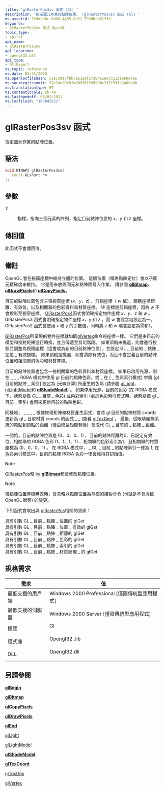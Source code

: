 ```yaml
---
title: 'glRasterPos3sv 函式 (Gl) '
description: '指定圖元作業的點陣位置。 |glRasterPos3sv 函式 (Gl) '
ms.assetid: 7b9dcc0c-8d86-4435-8e21-798dbca613fd
keywords:
- glRasterPos3sv 函式 OpenGL
topic_type:
- apiref
api_name:
- glRasterPos3sv
api_location:
- opengl32.dll
api_type:
- DllExport
ms.topic: reference
ms.date: 05/31/2018
ms.openlocfilehash: 52ac3017f8b72632ef6738461807511319600466
ms.sourcegitcommit: 92e74c99f8f4d097676959d0c317f533c2400a80
ms.translationtype: MT
ms.contentlocale: zh-TW
ms.lasthandoff: 03/09/2021
ms.locfileid: "103945822"
---
```

# <a name="glrasterpos3sv-function"></a>glRasterPos3sv 函式

指定圖元作業的點陣位置。

## <a name="syntax"></a>語法


```C++
void WINAPI glRasterPos3sv(
   const GLshort *v
);
```



## <a name="parameters"></a>參數

<dl> <dt>

*V* 
</dt> <dd>

指標，指向三個元素的陣列，指定目前點陣位置的 x、y 和 z 座標。

</dd> </dl>

## <a name="return-value"></a>傳回值

此函式不會傳回值。

## <a name="remarks"></a>備註

OpenGL 會在視窗座標中維持立體的位置。 這個位置（稱為點陣定位）會以子圖元精確度來維持。 它是用來放置圖元和點陣圖寫入作業。 請參閱 [**glBitmap**](glbitmap.md)、 [**glDrawPixels**](gldrawpixels.md)和 [**glCopyPixels**](glcopypixels.md)。

目前的點陣位置包含三個視窗座標 (*x、y、z*) 、剪輯座標（ *w* 值）、眼睛座標距離、有效位，以及相關聯的色彩資料和材質座標。 *W* 座標是剪輯座標，因為 *w* 不會投影至視窗座標。 [GlRasterPos4](glrasterpos-functions.md)函式會明確指定物件座標 *x、y、z* 和 *w* 。 GlRasterPos3 函式會明確指定物件座標 *x、y* 和 *z* ，而 *w* 會隱含地設定為一。 GlRasterPos2 函式會使用 *x* 和 *y* 的引數值，同時將 *z* 和 *w* 隱含設定為零和1。

[GlRasterPos](glrasterpos-functions.md)所呈現的物件座標就如同[glVertex](glvertex-functions.md)命令的座標一樣。 它們是由目前的模型和投射矩陣進行轉換，並且傳遞至剪切階段。 如果頂點未挑選，則會進行投影並調整為視窗座標（這會成為新的目前點陣位置），並設定 GL \_ 目前的 \_ 點陣 \_ 定位 \_ 有效旗標。 如果頂點是挑選，則會清除有效位，而且不會定義目前的點陣位置和相關聯的色彩和材質座標。

目前的點陣位置也包含一些相關聯的色彩資料和材質座標。 如果已啟用光源，則在 \_ \_ \_ RGBA 模式中使用 gl 目前的點陣色彩，或 \_ 在 [ \_ 色彩索引模式] 中將 [gl 目前的點陣 \_ 索引] 設定為 [光線計算] 所產生的色彩 (請參閱 [glLight](gllight-functions.md)、 [glLightModel](gllightmodel-functions.md)和 [**glShadeModel**](glshademodel.md)) 。 如果停用光源，目前的色彩 (在 RGBA 模式下，狀態變數 GL \_ 目前 \_ 色彩) 或色彩索引 (處於色彩索引模式時，狀態變數 gl \_ 目前 \_ 索引) 會用來更新目前的點陣色彩。

同樣地， \_ \_ \_ \_ 根據紋理矩陣和材質產生函式，會將 gl 目前的點陣材質 coords 更新為 gl \_ 目前材質 coords 的函式 \_ \_ (查看 [glTexGen](gltexgen-functions.md)) 。 最後，從眼睛座標系統的原點到頂點的距離（僅由模型矩陣轉換）會取代 GL \_ 目前的 \_ 點陣 \_ 距離。

一開始，目前的點陣位置是 (0、0、0、1) 、目前的點陣距離為0、已設定有效位、相關聯的 RGBA 色彩 (1、1、1、1) 、相關聯的色彩索引為1，且相關聯的材質座標為 (0、0、0、1) 。 在 RGBA 模式中， \_ GL \_ 目前 \_ 的點陣索引一律為 1; 在色彩索引模式中，目前的點陣 RGBA 色彩一律會維持其初始值。

> [!Note]  
> [GlRasterPos](glrasterpos-functions.md)和 by [**glBitmap**](glbitmap.md)都會修改點陣位置。

 

> [!Note]  
> 當點陣位置座標無效時，會忽略以點陣位置為基礎的繪製命令 (也就是不會導致 OpenGL 狀態) 的變更。

 

下列函式會取出與 [glRasterPos](glrasterpos-functions.md)相關的資訊：

<dl>

[](glgetbooleanv--glgetdoublev--glgetfloatv--glgetintegerv.md)具有引數 GL \_ 目前 \_ 點陣 \_ 位置的 glGet  
[](glgetbooleanv--glgetdoublev--glgetfloatv--glgetintegerv.md)具有引數 GL \_ 目前 \_ 點陣 \_ 位置 \_ 有效的 glGet  
[](glgetbooleanv--glgetdoublev--glgetfloatv--glgetintegerv.md)具有引數 GL \_ 目前 \_ 點陣 \_ 距離的 glGet  
[](glgetbooleanv--glgetdoublev--glgetfloatv--glgetintegerv.md)具有引數 GL \_ 目前 \_ 點陣 \_ 色彩的 glGet  
[](glgetbooleanv--glgetdoublev--glgetfloatv--glgetintegerv.md)具有引數 GL \_ 目前 \_ 點陣 \_ 索引的 glGet  
[](glgetbooleanv--glgetdoublev--glgetfloatv--glgetintegerv.md)具有引數 GL \_ 目前 \_ 點陣 \_ 材質紋理 \_ 的 glGet  
</dl>

## <a name="requirements"></a>規格需求



| 需求 | 值 |
|-------------------------------------|-----------------------------------------------------------------------------------------|
| 最低支援的用戶端<br/> | Windows 2000 Professional \[僅限傳統型應用程式\]<br/>                              |
| 最低支援的伺服器<br/> | Windows 2000 Server \[僅限傳統型應用程式\]<br/>                                    |
| 標頭<br/>                   | <dl> <dt>Gl</dt> </dl>         |
| 程式庫<br/>                  | <dl> <dt>Opengl32 .lib</dt> </dl> |
| DLL<br/>                      | <dl> <dt>Opengl32.dll</dt> </dl> |



## <a name="see-also"></a>另請參閱

<dl> <dt>

[**glBegin**](glbegin.md)
</dt> <dt>

[**glBitmap**](glbitmap.md)
</dt> <dt>

[**glCopyPixels**](glcopypixels.md)
</dt> <dt>

[**glDrawPixels**](gldrawpixels.md)
</dt> <dt>

[**glEnd**](glend.md)
</dt> <dt>

[glLight](gllight-functions.md)
</dt> <dt>

[glLightModel](gllightmodel-functions.md)
</dt> <dt>

[**glShadeModel**](glshademodel.md)
</dt> <dt>

[**glTexCoord**](gltexcoord-functions.md)
</dt> <dt>

[glTexGen](gltexgen-functions.md)
</dt> <dt>

[glVertex](glvertex-functions.md)
</dt> </dl>

 

 





